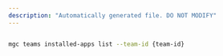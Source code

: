 ```yaml
---
description: "Automatically generated file. DO NOT MODIFY"
---
```


```bash

mgc teams installed-apps list --team-id {team-id}

```